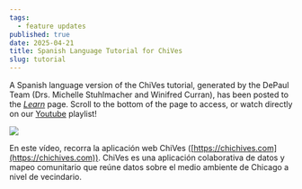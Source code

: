 ```yaml
---
tags:
  - feature updates
published: true
date: 2025-04-21
title: Spanish Language Tutorial for ChiVes
slug: tutorial
---
```

A Spanish language version of the ChiVes tutorial, generated by the DePaul Team (Drs. Michelle Stuhlmacher and Winifred Curran), has been posted to the [_Learn_](https://chichives.com/learn) page. Scroll to the bottom of the page to access, or watch directly on our [Youtube](https://www.youtube.com/watch?v=kG2fSofKw0k) playlist!

[![](../../Screenshot%202025-04-21%20at%2011.44.15%E2%80%AFAM.png)](https://www.youtube.com/watch?v=kG2fSofKw0k)

En este vídeo, recorra la aplicación web ChiVes ([https://chichives.com](https://chichives.com)). ChiVes es una aplicación colaborativa de datos y mapeo comunitario que reúne datos sobre el medio ambiente de Chicago a nivel de vecindario.